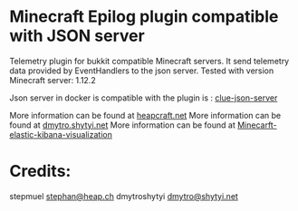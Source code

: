 # Minecraft Epilog plugin compatible with JSON server

Telemetry plugin for bukkit compatible Minecraft servers.
It send telemetry data provided by EventHandlers to the json server.
Tested with version Minecraft server: 1.12.2

Json server in docker is compatible with the plugin is : [clue-json-server](https://github.com/clue/docker-json-server)

More information can be found at [heapcraft.net](http://heapcraft.net/?p=epilog-manual)
More information can be found at [dmytro.shytyi.net](http://dmytro.shytyi.net)
More information can be found at [Minecarft-elastic-kibana-visualization](https://dmytro.shytyi.net/data-visualization-from-my-minecraft-server-with-elasticsearch-and-kibana/)

# Credits:
stepmuel <stephan@heap.ch>
dmytroshytyi <dmytro@shytyi.net>

